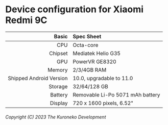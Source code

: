 Device configuration for Xiaomi Redmi 9C
=============================================

| Basic                   | Spec Sheet                                                                                                                     |
| -----------------------:|:------------------------------------------------------------------------------------------------------------------------------ |
| CPU                     | Octa-core                                                                                                                      |
| Chipset                 | Mediatek Helio G35                                                                                                             |
| GPU                     | PowerVR GE8320                                                                                                                 |
| Memory                  | 2/3/4GB RAM                                                                                                                        |
| Shipped Android Version | 10.0, upgradable to 11.0                                                                                                                           |
| Storage                 | 32/64/128 GB                                                                                                                          |
| Battery                 | Removable Li-Po 5071 mAh battery                                                                                               |
| Display                 | 720 x 1600 pixels, 6.52"                                                                                                        |

###### Copyright (C) 2023 The Kuroneko Development

